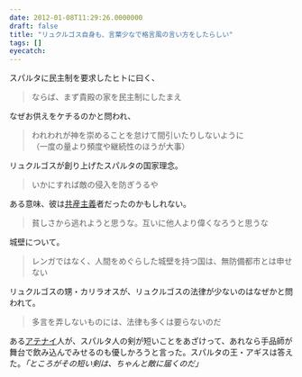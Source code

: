 ```yaml
---
date: 2012-01-08T11:29:26.0000000
draft: false
title: "リュクルゴス自身も、言葉少なで格言風の言い方をしたらしい"
tags: []
eyecatch: 
---
```

<p>スパルタに民主制を要求したヒトに曰く、</p>

<blockquote>
<p>ならば、まず貴殿の家を民主制にしたまえ</p>

</blockquote>
<p>なぜお供えをケチるのかと問われ、</p>

<blockquote>
<p>われわれが神を崇めることを怠けて間引いたりしないように<br />
（一度の量より頻度や継続性のほうが大事）</p>

</blockquote>
<p>リュクルゴスが創り上げたスパルタの国家理念。</p>

<blockquote>
<p>いかにすれば敵の侵入を防ぎうるや</p>

</blockquote>
<p>ある意味、彼は<a class="keyword" href="http://d.hatena.ne.jp/keyword/%B6%A6%BB%BA%BC%E7%B5%C1">共産主義</a>者だったのかもしれない。</p>

<blockquote>
<p>貧しさから逃れようと思うな。互いに他人より偉くなろうと思うな</p>

</blockquote>
<p>城壁について。</p>

<blockquote>
<p>レンガではなく、人間をめぐらした城壁を持つ国は、無防備都市とは申せない</p>

</blockquote>
<p>リュクルゴスの甥・カリラオスが、リュクルゴスの法律が少ないのはなぜかと問われて。</p>

<blockquote>
<p>多言を弄しないものには、法律も多くは要らないのだ</p>

</blockquote>
<p>ある<a class="keyword" href="http://d.hatena.ne.jp/keyword/%A5%A2%A5%C6%A5%CA%A5%A4">アテナイ</a>人が、スパルタ人の剣が短いことをあざけって、あれなら手品師が舞台で飲み込んでみせるのも優しかろうと言った。スパルタの王・アギスは答えた。<i>「ところがその短い剣は、ちゃんと敵に届くのだ」</i></p>
